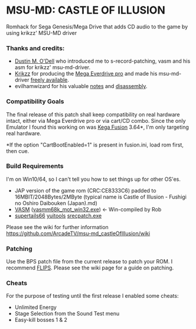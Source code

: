 # MSU-MD: CASTLE OF ILLUSION
Romhack for Sega Genesis/Mega Drive that adds CD audio to the game by using krikzz' MSU-MD driver

### Thanks and credits:

* [Dustin M. O'Dell](https://twitter.com/32mbit) who introduced me to s-record-patching, vasm and his asm for krikzz' msu-md-driver.
* [Krikzz](https://twitter.com/krikzz) for producing the [Mega Everdrive pro](https://krikzz.com/store/home/59-mega-everdrive-pro.html) and made his msu-md-driver [freely available](https://github.com/krikzz/msu-md).
* evilhamwizard for his valuable [notes](https://forums.sonicretro.org/index.php?threads/castle-of-illusion-j-crap.34919/) and [disassembly](https://www.mediafire.com/download/9f63iw0otlfsu26/castle+of+illusion+disassembly+11-2-2015.7z).


### Compatibility Goals
The final release of this patch shall keep compatibility on real hardware intact, either via Mega Everdrive pro or via cart/CD combo. 
Since the only Emulator I found this working on was [Kega Fusion](https://www.carpeludum.com/kega-fusion/) 3.64*, I'm only targeting real hardware.

*If the option "CartBootEnabled=1" is present in fusion.ini, load rom first, then cue.


### Build Requirements

I'm on Win10/64, so I can't tell you how to set things up for other OS'es.

* JAP version of the game rom (CRC:CE8333C6) padded to 16MBIT/2048Bytes/2MByte (typical name is Castle of Illusion - Fushigi no Oshiro Daibouken (Japan).md)
* [VASM](http://sun.hasenbraten.de/vasm/) ([vasmm68k_mot_win32.exe](http://www.alphatron.co.uk/vasm/)) <- Win-compiled by Rob
* [supertails66](https://github.com/suppertails66) [yuitools](https://github.com/suppertails66/yuitools) [srecpatch.exe](https://github.com/suppertails66/yuitools/blob/master/new_tools/srecpatch.exe)

Please see the wiki for further information
https://github.com/ArcadeTV/msu-md_castleOfIllusion/wiki


### Patching

Use the BPS patch file from the current release to patch your ROM.
I recommend [FLIPS](https://dl.smwcentral.net/11474/floating.zip). Please see the wiki page for a guide on patching.

### Cheats

For the purpose of testing until the first release I enabled some cheats:
* Unlimited Energy
* Stage Selection from the Sound Test menu
* Easy-kill bosses 1 & 2
